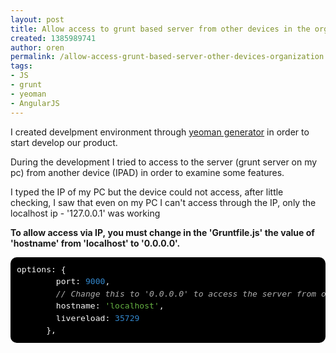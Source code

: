 ```yaml
---
layout: post
title: Allow access to grunt based server from other devices in the organization
created: 1385989741
author: oren
permalink: /allow-access-grunt-based-server-other-devices-organization
tags:
- JS
- grunt
- yeoman
- AngularJS
---
```

<p>I created develpment environment through <a href="https://github.com/yeoman/generator-angular">yeoman generator</a> in order to start develop our product.</p>

<p>During the development I tried to access to the server (grunt server on my pc) from another device (IPAD) in order to examine some features.</p>

<p>I typed the IP of my PC but the device could not access, after little checking, I saw that even on my PC I can&#39;t access through the IP, only the localhost ip - &#39;127.0.0.1&#39; was working</p>

<p><strong>To allow access via IP,&nbsp;you must change in the &#39;Gruntfile.js&#39; the&nbsp;value of &#39;hostname&#39; from &#39;localhost&#39; to &#39;0.0.0.0&#39;.</strong></p>

<pre style="margin-top: 0px; margin-bottom: 0px; padding: 10px; font-size: 0.9333em; line-height: 1.5em; font-family: Consolas, 'Lucida Console', 'DejaVu Sans Mono', Monaco, 'Courier New', monospace; background-color: rgb(0, 0, 0); color: rgb(248, 248, 248); border-top-left-radius: 10px; border-top-right-radius: 10px; border-bottom-right-radius: 10px; border-bottom-left-radius: 10px;">
options: {
        port: <span style="color: rgb(51, 135, 204);">9000</span>,
        <span style="color: rgb(174, 174, 174); font-style: italic;">// Change this to &#39;0.0.0.0&#39; to access the server from outside.</span>
        hostname: <span style="color: rgb(101, 176, 66);">&#39;localhost&#39;</span>,
        livereload: <span style="color: rgb(51, 135, 204);">35729</span>
      },</pre>
